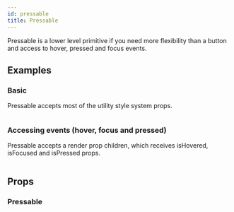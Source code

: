 ```yaml
---
id: pressable
title: Pressable
---
```


Pressable is a lower level primitive if you need more flexibility than a button and access to hover, pressed and focus events.

## Examples

### Basic

Pressable accepts most of the utility style system props.

```ComponentSnackPlayer path=primitives,Pressable,Basic.tsx

```

### Accessing events (hover, focus and pressed)

Pressable accepts a render prop children, which receives isHovered, isFocused and isPressed props.

```ComponentSnackPlayer path=primitives,Pressable,Events.tsx

```

## Props

### Pressable

```ComponentPropTable path=primitives,Pressable,Pressable.tsx showStylingProps=true

```
